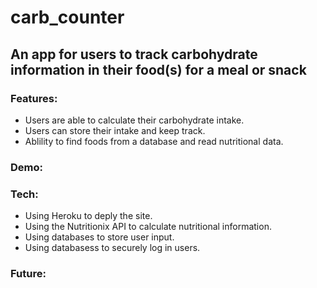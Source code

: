 # carb_counter
## An app for users to track carbohydrate information in their food(s) for a meal or snack

### Features:
- Users are able to calculate their carbohydrate intake.
- Users can store their intake and keep track.
- Ablility to find foods from a database and read nutritional data.

### Demo:

### Tech:
- Using Heroku to deply the site.
- Using the Nutritionix API to calculate nutritional information.
- Using databases to store user input.
- Using databasess to securely log in users.

### Future:
